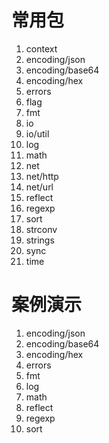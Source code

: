 
# 常用包
1. context
2. encoding/json
3. encoding/base64
4. encoding/hex
5. errors
6. flag
7. fmt
8. io
9. io/util
10. log
11. math
12. net
13. net/http
14. net/url
15. reflect
16. regexp
17. sort
18. strconv
19. strings
20. sync
21. time

# 案例演示
1. encoding/json
2. encoding/base64
3. encoding/hex
4. errors
5. fmt
6. log
7. math
8. reflect
9. regexp
10. sort
